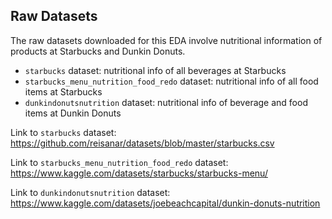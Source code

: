 ## Raw Datasets

The raw datasets downloaded for this EDA involve nutritional information of products at Starbucks and Dunkin Donuts.


- `starbucks` dataset: nutritional info of all beverages at Starbucks
- `starbucks_menu_nutrition_food_redo` dataset: nutritional info of all food items at Starbucks
- `dunkindonutsnutrition` dataset: nutritional info of beverage and food items at Dunkin Donuts

Link to `starbucks` dataset: <https://github.com/reisanar/datasets/blob/master/starbucks.csv>

Link to `starbucks_menu_nutrition_food_redo` dataset: <https://www.kaggle.com/datasets/starbucks/starbucks-menu/>

Link to `dunkindonutsnutrition` dataset: <https://www.kaggle.com/datasets/joebeachcapital/dunkin-donuts-nutrition>




